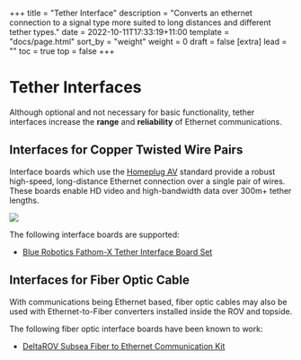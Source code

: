 +++
title = "Tether Interface"
description = "Converts an ethernet connection to a signal type more suited to long distances and different tether types."
date = 2022-10-11T17:33:19+11:00
template = "docs/page.html"
sort_by = "weight"
weight = 0
draft = false
[extra]
lead = ""
toc = true
top = false
+++

# Tether Interfaces

Although optional and not necessary for basic functionality, tether interfaces increase the **range** and **reliability** of Ethernet communications.

## Interfaces for Copper Twisted Wire Pairs

Interface boards which use the [Homeplug AV](https://en.wikipedia.org/wiki/HomePlug#HomePlug_AV) standard provide a robust high-speed, long-distance Ethernet connection over a single pair of wires. These boards enable HD video and high-bandwidth data over 300m+ tether lengths.

<img src="/images/hardware/fathomx.png" class="img-responsive img-center" style="max-height:600px;">

The following interface boards are supported:
* [Blue Robotics Fathom-X Tether Interface Board Set](https://bluerobotics.com/store/comm-control-power/tether-interface/fathom-x-r1/)

## Interfaces for Fiber Optic Cable

With communications being Ethernet based, fiber optic cables may also be used with Ethernet-to-Fiber converters installed inside the ROV and topside.

The following fiber optic interface boards have been known to work: 
* [DeltaROV Subsea Fiber to Ethernet Communication Kit](http://www.deltarov.com/new/product/drov-subsea-fiber-to-ethernet-communication-kit/)
